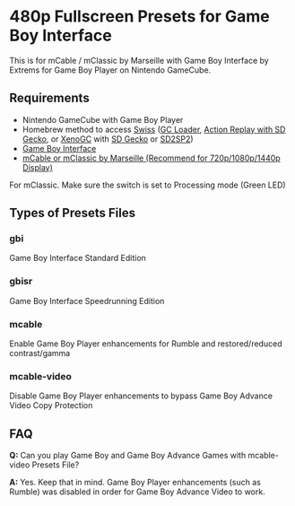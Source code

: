 # 480p Fullscreen Presets for Game Boy Interface
This is for mCable / mClassic by Marseille with Game Boy Interface by Extrems for Game Boy Player on Nintendo GameCube.

## Requirements
- Nintendo GameCube with Game Boy Player
- Homebrew method to access [Swiss](https://www.gc-forever.com/wiki/index.php?title=Swiss) ([GC Loader](https://www.black-dog.tech/gc-loader-pnp.html), [Action Replay with SD Gecko](https://www.codejunkies.com/Products/SD-Media-Launcher__EF000580V.aspx), or [XenoGC](https://www.amazon.com/s?k=XenoGC&geniuslink=true&tag=mistmari-20&ref=nb_sb_noss_2) with [SD Gecko](https://www.amazon.com/dp/B07BHCZJX8) or [SD2SP2](https://castlemaniagames.com/collections/nintendo/products/gamecube-sd2sp2-assembled))
- [Game Boy Interface](https://www.gc-forever.com/wiki/index.php?title=Game_Boy_Interface)
- [mCable or mClassic by Marseille (Recommend for 720p/1080p/1440p Display)](http://w.zube.me/21236dc)

For mClassic. Make sure the switch is set to Processing mode (Green LED)

## Types of Presets Files
### gbi
Game Boy Interface Standard Edition

### gbisr
Game Boy Interface Speedrunning Edition

### mcable
Enable Game Boy Player enhancements for Rumble and restored/reduced contrast/gamma

### mcable-video
Disable Game Boy Player enhancements to bypass Game Boy Advance Video Copy Protection

## FAQ
**Q:** Can you play Game Boy and Game Boy Advance Games with mcable-video Presets File?

**A:** Yes. Keep that in mind. Game Boy Player enhancements (such as Rumble) was disabled in order for Game Boy Advance Video to work.
